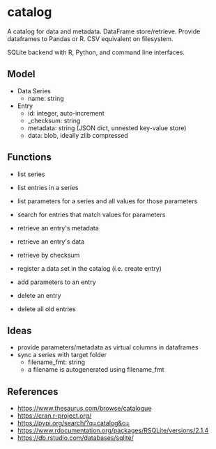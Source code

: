 # catalog

A catalog for data and metadata.
DataFrame store/retrieve.
Provide dataframes to Pandas or R.
CSV equivalent on filesystem.

SQLite backend with R, Python, and command line interfaces.

## Model

- Data Series
  - name: string
- Entry
  - id: integer, auto-increment
  - _checksum: string
  - metadata: string (JSON dict, unnested key-value store)
  - data: blob, ideally zlib compressed

## Functions

- list series
- list entries in a series
- list parameters for a series and all values for those parameters

- search for entries that match values for parameters
- retrieve an entry's metadata
- retrieve an entry's data
- retrieve by checksum

- register a data set in the catalog (i.e. create entry)
- add parameters to an entry

- delete an entry
- delete all old entries

## Ideas

- provide parameters/metadata as virtual columns in dataframes
- sync a series with target folder
  - filename_fmt: string
  - a filename is autogenerated using filename_fmt

## References

- https://www.thesaurus.com/browse/catalogue
- https://cran.r-project.org/
- https://pypi.org/search/?q=catalog&o=
- https://www.rdocumentation.org/packages/RSQLite/versions/2.1.4
- https://db.rstudio.com/databases/sqlite/
